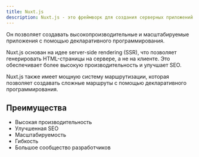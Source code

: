 ```yaml
---
title: Nuxt.js
description: Nuxt.js - это фреймворк для создания серверных приложений на базе Vue.js
---
```


Он позволяет создавать высокопроизводительные и масштабируемые приложения с помощью декларативного программирования.

Nuxt.js основан на идее server-side rendering (SSR), что позволяет генерировать HTML-страницы на сервере, а не на клиенте. Это обеспечивает более высокую производительность и улучшает SEO.

Nuxt.js также имеет мощную систему маршрутизации, которая позволяет создавать сложные маршруты с помощью декларативного программирования.

## Преимущества

*   Высокая производительность
*   Улучшенная SEO
*   Масштабируемость
*   Гибкость
*   Большое сообщество разработчиков
